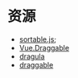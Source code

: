 # 资源
- [sortable.js](http://sortablejs.github.io/Sortable/);
- [Vue.Draggable](https://github.com/SortableJS/Vue.Draggable)
- [dragula](https://github.com/bevacqua/dragula)
- [draggable](https://shopify.github.io/draggable/)
